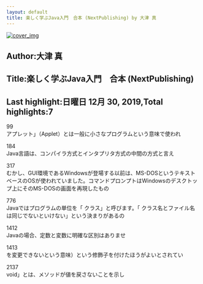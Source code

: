 ```yaml
---
layout: default
title: 楽しく学ぶJava入門　合本 (NextPublishing) by 大津 真
---
```


[![cover_img](http://images-jp.amazon.com/images/P/B01DNI2X8M.09.MZZZZZZZ.jpg)](https://www.amazon.co.jp/dp/B01DNI2X8M)  
## Author:大津 真  
## Title:楽しく学ぶJava入門　合本 (NextPublishing)  
## Last highlight:日曜日 12月 30, 2019,Total highlights:7  
  
99  
アプレット」（Applet）とは一般に小さなプログラムという意味で使われ  
  
184  
Java言語は、コンパイラ方式とインタプリタ方式の中間の方式と言え  
  
317  
むかし、GUI環境であるWindowsが登場する以前は、MS-DOSというテキストベースのOSが使われていました。コマンドプロンプトはWindowsのデスクトップ上にそのMS-DOSの画面を再現したもの  
  
776  
Javaではプログラムの単位を「 クラス」と呼びます。「 クラス名とファイル名は同じでないといけない」という決まりがあるの  
  
1412  
Javaの場合、定数と変数に明確な区別はありませ  
  
1413  
を変更できないという意味）という修飾子を付けたほうがよいとされてい  
  
2137  
void」とは、メソッドが値を戻さないことを示し  